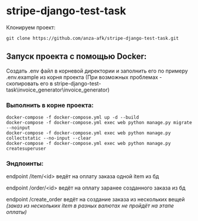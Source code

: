 # stripe-django-test-task

Клонируем проект:

    git clone https://github.com/anza-afk/stripe-django-test-task.git

## Запуск проекта с помощью Docker:

Создать .env файл в корневой директории и заполнить его по примеру .env.example из корня проекта
(При возможных проблемах - скопировать его в stripe-django-test-task\invoice_generator\invoice_generator)

### Выполнить в корне проекта:

    docker-compose -f docker-compose.yml up -d --build
    docker-compose -f docker-compose.yml exec web python manage.py migrate --noinput
    docker-compose -f docker-compose.yml exec web python manage.py collectstatic --no-input --clear
    docker-compose -f docker-compose.yml exec web python manage.py createsuperuser
    
### Эндпоинты:

endpoint /item/\<id\> ведёт на оплату заказа одной item из бд

endpoint /order/\<id\> ведёт на оплату заранее созданного заказа из бд

endpoint /create_order ведёт на создание заказа из нескольких вещей</br>
*(заказ из нескольких item в разных валютах не пройдёт на этапе оплаты)*
